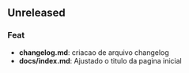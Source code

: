 ## Unreleased

### Feat

- **changelog.md**: criacao de arquivo changelog
- **docs/index.md**: Ajustado o titulo da pagina inicial
